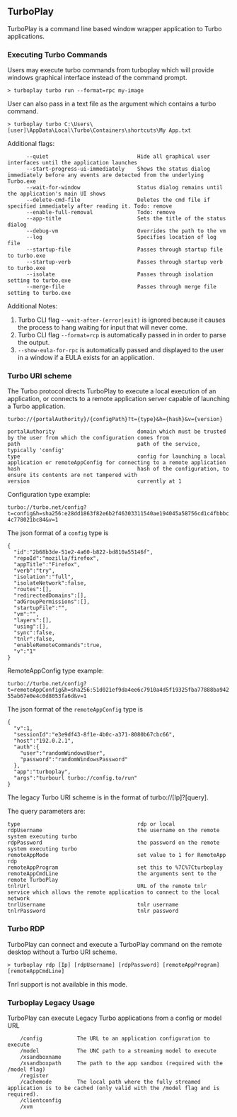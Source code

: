 ## TurboPlay
TurboPlay is a command line based window wrapper application to Turbo applications.


### Executing Turbo Commands
Users may execute turbo commands from turboplay which will provide windows graphical interface instead of the command prompt.

    > turboplay turbo run --format=rpc my-image

User can also pass in a text file as the argument which contains a turbo command.

    > turboplay turbo C:\Users\[user]\AppData\Local\Turbo\Containers\shortcuts\My App.txt
 
Additional flags:
```
      --quiet                            Hide all graphical user interfaces until the application launches
      --start-progress-ui-immediately    Shows the status dialog immediately before any events are detected from the underlying Turbo.exe
      --wait-for-window                  Status dialog remains until the application's main UI shows 
      --delete-cmd-file                  Deletes the cmd file if specified immediately after reading it. Todo: remove 
      --enable-full-removal              Todo: remove
      --app-title                        Sets the title of the status dialog
      --debug-vm                         Overrides the path to the vm
      --log                              Specifies location of log file
      --startup-file                     Passes through startup file to turbo.exe
      --startup-verb                     Passes through startup verb to turbo.exe
      --isolate                          Passes through isolation setting to turbo.exe
      --merge-file                       Passes through merge file setting to turbo.exe
```
 
Additional Notes:
1. Turbo CLI flag `--wait-after-(error|exit)` is ignored because it causes the process to hang waiting for input that will never come.
2. Turbo CLI flag `--format=rcp` is automatically passed in in order to parse the output.
3. `--show-eula-for-rpc` is automatically passed and displayed to the user in a window if a EULA exists for an application.
	
### Turbo URI scheme

The Turbo protocol directs TurboPlay to execute a local execution of an application, or connects to a remote application server capable of launching a Turbo application.

```
turbo://{portalAuthority}/{configPath}?t={type}&h={hash}&v={version}

portalAuthority                          domain which must be trusted by the user from which the configuration comes from
path                                     path of the service, typically 'config'
type                                     config for launching a local application or remoteAppConfig for connecting to a remote application
hash                                     hash of the configuration, to ensure its contents are not tampered with
version                                  currently at 1
```

Configuration type example:

`turbo://turbo.net/config?t=config&h=sha256:e28dd1863f82e6b2f46303311540ae194045a58756cd1c4fbbbc4c778021bc84&v=1`

The json format of a `config` type is

```
{
  "id":"2b68b3de-51e2-4a60-b822-bd810a55146f",
  "repoId":"mozilla/firefox",
  "appTitle":"Firefox",
  "verb":"try",
  "isolation":"full",
  "isolateNetwork":false,
  "routes":[],
  "redirectedDomains":[],
  "adGroupPermissions":[],
  "startupFile":"",
  "vm":"",
  "layers":[],
  "using":[],
  "sync":false,
  "tnlr":false,
  "enableRemoteCommands":true,
  "v":"1"
}
```

RemoteAppConfig type example:

`turbo://turbo.net/config?t=remoteAppConfig&h=sha256:51d021ef9da4ee6c7910a4d5f19325fba77888ba94255ab67e0e4c0d8053fa6d&v=1`

The json format of the `remoteAppConfig` type is

```
{
  "v":1,
  "sessionId":"e3e9df43-8f1e-4b0c-a371-8080b67cbc66",
  "host":"192.0.2.1",
  "auth":{
    "user":"randomWindowsUser",
    "password":"randomWindowsPassword"
  },
  "app":"turboplay",
  "args":"turbourl turbo://config.to/run"
}
```

The legacy Turbo URI scheme is in the format of turbo://[Ip]?[query].

The query parameters are:
```
type                                     rdp or local
rdpUsername                              the username on the remote system executing turbo 
rdpPassword                              the password on the remote system executing turbo
remoteAppMode                            set value to 1 for RemoteApp rdp
remoteAppProgram                         set this to %7C%7Cturboplay
remoteAppCmdLine                         the arguments sent to the remote TurboPlay
tnlrUrl                                  URL of the remote tnlr service which allows the remote application to connect to the local network
tnrlUsername                             tnlr username
tnlrPassword                             tnlr password
```



### Turbo RDP
TurboPlay can connect and execute a TurboPlay command on the remote desktop without a Turbo URI scheme.

    > turboplay rdp [Ip] [rdpUsername] [rdpPassword] [remoteAppProgram] [remoteAppCmdLine]

Tnrl support is not available in this mode.

### Turboplay Legacy Usage
TurboPlay can execute Legacy Turbo applications from a config or model URL

```
    /config           The URL to an application configuration to execute
    /model            The UNC path to a streaming model to execute
    /xsandboxname
    /xsandboxpath     The path to the app sandbox (required with the /model flag)
    /register
    /cachemode        The local path where the fully streamed application is to be cached (only valid with the /model flag and is required).
    /clientconfig
    /xvm
```


